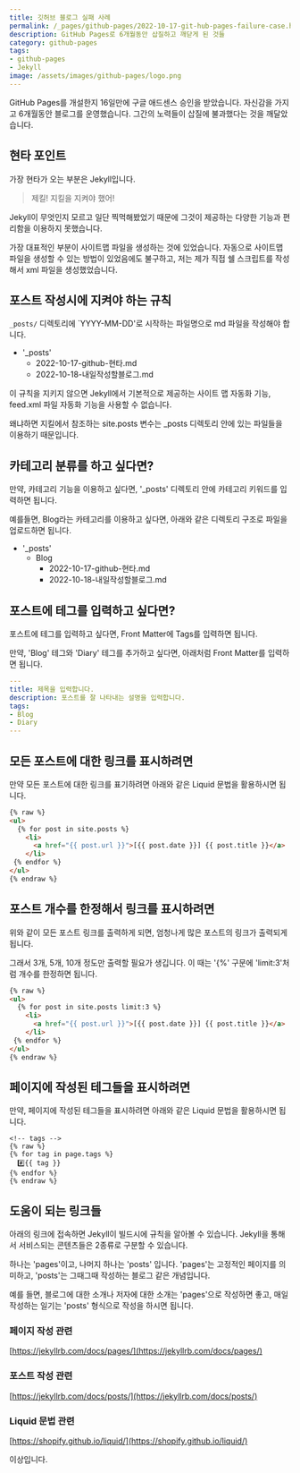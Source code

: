 ```yaml
---
title: 깃허브 블로그 실패 사례
permalink: /_pages/github-pages/2022-10-17-git-hub-pages-failure-case.html
description: GitHub Pages로 6개월동안 삽질하고 깨닫게 된 것들
category: github-pages
tags:
- github-pages
- Jekyll
image: /assets/images/github-pages/logo.png
---
```

GitHub Pages를 개설한지 16일만에 구글 애드센스 승인을 받았습니다. 
자신감을 가지고 6개월동안 블로그를 운영했습니다. 
그간의 노력들이 삽질에 불과했다는 것을 깨달았습니다. 


현타 포인트
---


가장 현타가 오는 부분은 Jekyll입니다. 


> 제킬! 지킬을 지켜야 했어! 


Jekyll이 무엇인지 모르고 일단 찍먹해봤었기 때문에 
그것이 제공하는 다양한 기능과 편리함을 이용하지 못했습니다. 


가장 대표적인 부분이 사이트맵 파일을 생성하는 것에 있었습니다. 
자동으로 사이트맵 파일을 생성할 수 있는 방법이 있었음에도 불구하고, 
저는 제가 직접 쉘 스크립트를 작성해서 xml 파일을 생성했었습니다. 


포스트 작성시에 지켜야 하는 규칙
---


`_posts/` 디렉토리에 `YYYY-MM-DD'로 시작하는 
파일명으로 md 파일을 작성해야 합니다. 


- '_posts'
  - 2022-10-17-github-현타.md
  - 2022-10-18-내일작성할블로그.md


이 규칙을 지키지 않으면 Jekyll에서 기본적으로 제공하는 
사이트 맵 자동화 기능, feed.xml 파일 자동화 기능을 사용할 수 없습니다. 


왜냐하면 지킬에서 참조하는 site.posts 변수는 
_posts 디렉토리 안에 있는 파일들을 이용하기 때문입니다. 


카테고리 분류를 하고 싶다면?
---


만약, 카테고리 기능을 이용하고 싶다면, 
'_posts' 디렉토리 안에 카테고리 키워드를 입력하면 됩니다. 


예를들면, Blog라는 카테고리를 이용하고 싶다면, 
아래와 같은 디렉토리 구조로 파일을 업로드하면 됩니다. 


- '_posts'
  - Blog
    - 2022-10-17-github-현타.md
    - 2022-10-18-내일작성할블로그.md


포스트에 테그를 입력하고 싶다면?
---


포스트에 테그를 입력하고 싶다면, Front Matter에 Tags를 입력하면 됩니다. 


만약, 'Blog' 테그와 'Diary' 테그를 추가하고 싶다면, 
아래처럼 Front Matter를 입력하면 됩니다. 


```yaml
---
title: 제목을 입력합니다.
description: 포스트를 잘 나타내는 설명을 입력합니다.
tags:
- Blog
- Diary
---
```


모든 포스트에 대한 링크를 표시하려면
---


만약 모든 포스트에 대한 링크를 표기하려면 
아래와 같은 Liquid 문법을 활용하시면 됩니다. 


```html
{% raw %}
<ul>
  {% for post in site.posts %}
    <li>
      <a href="{{ post.url }}">[{{ post.date }}] {{ post.title }}</a>
    </li>
 {% endfor %}
</ul>
{% endraw %}
```


포스트 개수를 한정해서 링크를 표시하려면
---


위와 같이 모든 포스트 링크를 출력하게 되면, 
엄청나게 많은 포스트의 링크가 출력되게 됩니다. 


그래서 3개, 5개, 10개 정도만 출력할 필요가 생깁니다. 
이 때는 '\{\%' 구문에 'limit:3'처럼 개수를 한정하면 됩니다. 


```html
{% raw %}
<ul>
  {% for post in site.posts limit:3 %}
    <li>
      <a href="{{ post.url }}">[{{ post.date }}] {{ post.title }}</a>
    </li>
 {% endfor %}
</ul>
{% endraw %}
```


페이지에 작성된 테그들을 표시하려면
---


만약, 페이지에 작성된 테그들을 표시하려면
아래와 같은 Liquid 문법을 활용하시면 됩니다. 


```
<!-- tags -->
{% raw %}
{% for tag in page.tags %}
  #️⃣{{ tag }}
{% endfor %}
{% endraw %}
```


도움이 되는 링크들
---


아래의 링크에 접속하면 Jekyll이 빌드시에 규칙을 알아볼 수 있습니다. 
Jekyll을 통해서 서비스되는 콘텐츠들은 2종류로 구분할 수 있습니다. 


하나는 'pages'이고, 나머지 하나는 'posts' 입니다. 
'pages'는 고정적인 페이지를 의미하고, 
'posts'는 그때그때 작성하는 블로그 같은 개념입니다. 


예를 들면, 블로그에 대한 소개나 저자에 대한 소개는 
'pages'으로 작성하면 좋고, 
매일 작성하는 일기는 'posts' 형식으로 작성을 하시면 됩니다. 


### 페이지 작성 관련
[https://jekyllrb.com/docs/pages/](https://jekyllrb.com/docs/pages/)


### 포스트 작성 관련
[https://jekyllrb.com/docs/posts/](https://jekyllrb.com/docs/posts/)


### Liquid 문법 관련
[https://shopify.github.io/liquid/](https://shopify.github.io/liquid/)


이상입니다. 
